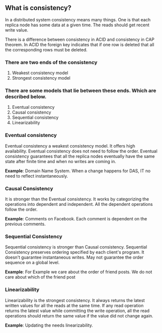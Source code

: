 ## What is consistency?
In a distributed system consistency means many things. One is that each replica node has some data at a given time. 
The reads should get recent write value.

There is a difference between consistency in ACID and consistency in CAP theorem.
In ACID the foreign key indicates that if one row is deleted that all the corresponding rows must be deleted.

### There are two ends of the consistency
1. Weakest consistency model
2. Strongest consistency model

### There are some models that lie between these ends. Which are described below.
1. Eventual consistency
2. Causal consistency
3. Sequential consistency
4. Linearizability

### Eventual consistency
Eventual consistency a weakest consistency model. It offers high availability. Eventual consistency does not need to 
follow the order. Eventual consistency guarantees that all the replica nodes eventually have the same state after 
finite time and when no writes are coming in.

**Example**: Domain Name System. When a change happens for DAS, IT no need to reflect instantaneously.

### Causal Consistency
It is stronger than the Eventual consistency. It works by categorizing the operations into dependent and independent.
All the dependent operations follow the order.

**Example**: Comments on Facebook. Each comment is dependent on the previous comments.

### Sequential Consistency
Sequential consistency is stronger than Causal consistency. Sequential Consistency preserves ordering specified by each
client's program. It doesn't guarantee instantaneous writes. May not guarantee the order sequence on a global level.

**Example**: For Example we care about the order of friend posts. We do not care about which of the friend post

### Linearizability
Linearizability is the strongest consistency. It always returns the latest written values for all the reads at the same 
time. If any read operation returns the latest value while committing the write operation, all the read operations should return the same value if the value did not change again.

**Example**: Updating the needs linearizability.
